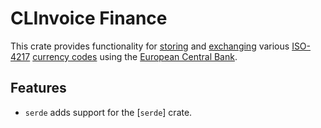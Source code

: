 # CLInvoice Finance

<!-- cargo-rdme start -->

This crate provides functionality for [storing](Money) and [exchanging](ExchangeRates) various [ISO-4217](https://www.iso.org/iso-4217-currency-codes.html) [currency codes](Currency) using the [European Central Bank](https://www.ecb.europa.eu/stats/policy_and_exchange_rates/euro_reference_exchange_rates/).

## Features

* `serde` adds support for the [`serde`] crate.

<!-- cargo-rdme end -->
